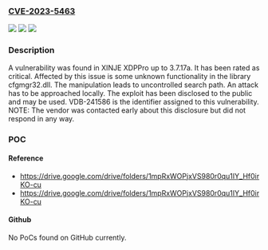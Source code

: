 ### [CVE-2023-5463](https://cve.mitre.org/cgi-bin/cvename.cgi?name=CVE-2023-5463)
![](https://img.shields.io/static/v1?label=Product&message=XDPPro&color=blue)
![](https://img.shields.io/static/v1?label=Version&message=%3D%203.7.17a%20&color=brighgreen)
![](https://img.shields.io/static/v1?label=Vulnerability&message=CWE-427%20Uncontrolled%20Search%20Path&color=brighgreen)

### Description

A vulnerability was found in XINJE XDPPro up to 3.7.17a. It has been rated as critical. Affected by this issue is some unknown functionality in the library cfgmgr32.dll. The manipulation leads to uncontrolled search path. An attack has to be approached locally. The exploit has been disclosed to the public and may be used. VDB-241586 is the identifier assigned to this vulnerability. NOTE: The vendor was contacted early about this disclosure but did not respond in any way.

### POC

#### Reference
- https://drive.google.com/drive/folders/1mpRxWOPjxVS980r0qu1IY_Hf0irKO-cu
- https://drive.google.com/drive/folders/1mpRxWOPjxVS980r0qu1IY_Hf0irKO-cu

#### Github
No PoCs found on GitHub currently.

